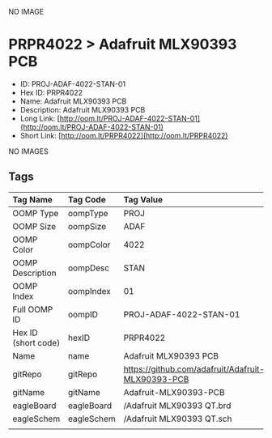 


  
NO IMAGE  
# PRPR4022 > Adafruit MLX90393 PCB

- ID: PROJ-ADAF-4022-STAN-01
- Hex ID: PRPR4022
- Name: Adafruit MLX90393 PCB
- Description: Adafruit MLX90393 PCB
- Long Link: [http://oom.lt/PROJ-ADAF-4022-STAN-01](http://oom.lt/PROJ-ADAF-4022-STAN-01)
- Short Link: [http://oom.lt/PRPR4022](http://oom.lt/PRPR4022)
  
NO IMAGES  
## Tags
  

|Tag Name|Tag Code|Tag Value|
| :--- | :--- | :--- |
|OOMP Type|oompType|PROJ|
|OOMP Size|oompSize|ADAF|
|OOMP Color|oompColor|4022|
|OOMP Description|oompDesc|STAN|
|OOMP Index|oompIndex|01|
|Full OOMP ID|oompID|PROJ-ADAF-4022-STAN-01|
|Hex ID (short code)|hexID|PRPR4022|
|Name|name|Adafruit MLX90393 PCB|
|gitRepo|gitRepo|https://github.com/adafruit/Adafruit-MLX90393-PCB|
|gitName|gitName|Adafruit-MLX90393-PCB|
|eagleBoard|eagleBoard|/Adafruit MLX90393 QT.brd|
|eagleSchem|eagleSchem|/Adafruit MLX90393 QT.sch|
||||
